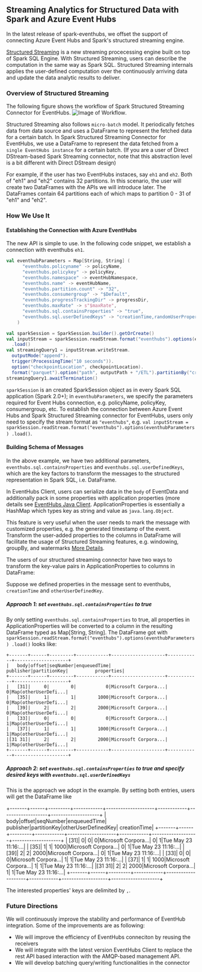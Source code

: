 ## Streaming Analytics for Structured Data with Spark and Azure Event Hubs

In the latest release of spark-eventhubs, we offset the support of connecting Azure Event Hubs and Spark's structured streaming engine.

[Structured Streaming](http://spark.apache.org/docs/latest/structured-streaming-programming-guide.html) is a new streaming procecessing engine built on top of Spark SQL Engine. With Structured Streaming, users can describe the computation in the same way as Spark SQL. Structured Streaming internals applies the user-defined computation over the continuously arriving data and update the data analytic results to deliver.

### Overview of Structured Streaming

The following figure shows the workflow of Spark Structured Streaming Connector for EventHubs. ![Image of Workflow](imgs/workflow_ss.png).

Structured Streaming also follows `micro-batch` model. It periodically fetches data from data source and uses a DataFrame to represent the fetched data for a certain batch. In Spark Structured Streaming Connector for EventHubs, we use a DataFrame to represent the data fetched from a `single EventHubs instance` for a certain batch. (If you are a user of Direct DStream-based Spark Streaming connector, note that this abstraction level is a bit different with Direct DStream design)

For example, if the user has two EventHubs instaces, say `eh1` and `eh2`. Both of "eh1" and "eh2" contains 32 partitions. In this scenario, the user will create two DataFrames with the APIs we will introduce later. The DataFrames contain 64 partitions each of which maps to partition 0 - 31 of "eh1" and "eh2".

### How We Use It

#### Establishing the Connection with Azure EventHubs

The new API is simple to use. In the following code snippet, we establish a connection with eventhubs `eh1`.

```scala
val eventhubParameters = Map[String, String] (
      "eventhubs.policyname" -> policyName,
      "eventhubs.policykey" -> policyKey,
      "eventhubs.namespace" -> eventHubNamespace,
      "eventhubs.name" -> eventHubName,
      "eventhubs.partition.count" -> "32",
      "eventhubs.consumergroup" -> "$Default",
      "eventhubs.progressTrackingDir" -> progressDir,
      "eventhubs.maxRate" -> s"$maxRate",
      "eventhubs.sql.containsProperties" -> "true",
      "eventhubs.sql.userDefinedKeys" -> "creationTime,randomUserProperty"
    )

val sparkSession = SparkSession.builder().getOrCreate()
val inputStream = sparkSession.readStream.format("eventhubs").options(eventhubParameters)
  .load()
val streamingQuery1 = inputStream.writeStream.
  outputMode("append").
  trigger(ProcessingTime("10 seconds")).
  option("checkpointLocation", checkpointLocation).
  format("parquet").option("path", outputPath + "/ETL").partitionBy("creationTime").start()
streamingQuery1.awaitTermination()
```

`sparkSession` is an created SparkSession object as in every Spark SQL application (Spark 2.0+); in `eventhubParameters`, we specify the parameters required for Event Hubs connection, e.g. policyName, policyKey, consumergroup, etc. To establish the connection between Azure Event Hubs and Spark Structured Streaming connector for EventHubs, users only need to specify the stream format as `"eventhubs"`, e.g. `val inputStream = sparkSession.readStream.format("eventhubs").options(eventhubParameters)
  .load()`.

#### Building Schema of Messages

In the above example, we have two additional parameters, `eventhubs.sql.containsProperties` and `eventhubs.sql.userDefinedKeys`, which are the key factors to transform the messages to the structured representation in Spark SQL, i.e. DataFrame.

In EventHubs Client, users can serialize data in the `body` of EventData and additionally pack in some properties with application properties (more details see [EventHubs Java Client](https://github.com/Azure/azure-event-hubs-java). ApplicationProperties is essentially a HashMap which types key as string and value as `java.lang.Object`.

This feature is very useful when the user needs to mark the message with customized properties, e.g. the generated timestamp of the event. Transform the user-added properties to the columns in DataFrame will facilitate the usage of Structured Streaming features, e.g. windowing, groupBy, and watermarks [More Details](http://spark.apache.org/docs/latest/structured-streaming-programming-guide.html#operations-on-streaming-dataframesdatasets). 

The users of our structured streaming connector have two ways to transform the key-value pairs in ApplicationProperties to columns in DataFrame:

Suppose we defined properties in the message sent to eventhubs, `creationTime` and `otherUserDefinedKey`.

##### Approach 1: set `eventhubs.sql.containsProperties` to true

By only setting `eventhubs.sql.containsProperties` to true, all properties in ApplicationProperties will be converted to a column in the resulting DataFrame typed as Map[String, String]. The DataFrame got with `sparkSession.readStream.format("eventhubs").options(eventhubParameters)
  .load()` looks like:
  
  ```
  +-------+------+---------+------------+--------------------+------------+--------------------+
|   body|offset|seqNumber|enqueuedTime|           publisher|partitionKey|          properties|
+-------+------+---------+------------+--------------------+------------+--------------------+
|   [31]|     0|        0|           0|Microsoft Corpora...|           0|Map(otherUserDefi...|
|   [35]|     1|        1|        1000|Microsoft Corpora...|           0|Map(otherUserDefi...|
|   [39]|     2|        2|        2000|Microsoft Corpora...|           0|Map(otherUserDefi...|
|   [33]|     0|        0|           0|Microsoft Corpora...|           1|Map(otherUserDefi...|
|   [37]|     1|        1|        1000|Microsoft Corpora...|           1|Map(otherUserDefi...|
|[31 31]|     2|        2|        2000|Microsoft Corpora...|           1|Map(otherUserDefi...|
+-------+------+---------+------------+--------------------+------------+--------------------+

  ```
  
##### Approach 2: set `eventhubs.sql.containsProperties` to true and specify desired keys with `eventhubs.sql.userDefinedKeys`

This is the approach we adopt in the example. By setting both entries, users will get the DataFrame like 

+-------+------+---------+------------+--------------------+------------+-------------------+--------------------+
|   body|offset|seqNumber|enqueuedTime|           publisher|partitionKey|otherUserDefinedKey|        creationTime|
+-------+------+---------+------------+--------------------+------------+-------------------+--------------------+
|   [31]|     0|        0|           0|Microsoft Corpora...|           0|                  1|Tue May 23 11:16:...|
|   [35]|     1|        1|        1000|Microsoft Corpora...|           0|                  1|Tue May 23 11:16:...|
|   [39]|     2|        2|        2000|Microsoft Corpora...|           0|                  1|Tue May 23 11:16:...|
|   [33]|     0|        0|           0|Microsoft Corpora...|           1|                  1|Tue May 23 11:16:...|
|   [37]|     1|        1|        1000|Microsoft Corpora...|           1|                  1|Tue May 23 11:16:...|
|[31 31]|     2|        2|        2000|Microsoft Corpora...|           1|                  1|Tue May 23 11:16:...|
+-------+------+---------+------------+--------------------+------------+-------------------+--------------------+


The interested properties' keys are delimited by `,`. 

### Future Directions

We will continuously improve the stability and performance of EventHub integration. Some of the improvements are as following:

* We will improve the efficiency of EventHubs conneciton by reusing the receivers
* We will integrate with the latest version EventHubs Client to replace the rest API based interaction with the AMQP-based management API.
* We will develop batching query/writing functionalities in the connector